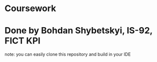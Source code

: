 # Coursework
# Done by Bohdan Shybetskyi, IS-92, FICT KPI

note: you can easily clone this repository and build in your IDE
